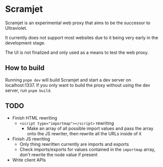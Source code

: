 # Scramjet

Scramjet is an experimental web proxy that aims to be the successor to Ultraviolet.

It currently does not support most websites due to it being very early in the development stage.

The UI is not finalized and only used as a means to test the web proxy.

## How to build
Running `pnpm dev` will build Scramjet and start a dev server on localhost:1337. If you only want to build the proxy without using the dev server, run `pnpm build`.



## TODO
- Finish HTML rewriting
    - `<script type="importmap"></script>` rewriting
        - Make an array of all possible import values and pass the array onto the JS rewriter, then rewrite all the URLs inside of it
- Finish JS rewriting 
    - Only thing rewritten currently are imports and exports
    - Check imports/exports for values contained in the `importmap` array, don't rewrite the node value if present
- Write client APIs
